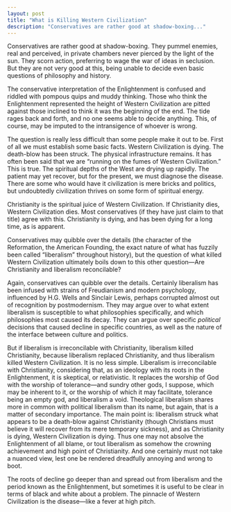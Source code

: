 ```yaml
---
layout: post
title: "What is Killing Western Civilization"
description: "Conservatives are rather good at shadow-boxing..."
---
```


Conservatives are rather good at shadow-boxing. They pummel enemies, real and perceived, in private chambers never pierced by the light of the sun. They scorn action, preferring to wage the war of ideas in seclusion. But they are not very good at this, being unable to decide even basic questions of philosophy and history.

The conservative interpretation of the Enlightenment is confused and riddled with pompous quips and muddy thinking. Those who think the Enlightenment represented the height of Western Civilization are pitted against those inclined to think it was the beginning of the end. The tide rages back and forth, and no one seems able to decide anything. This, of course, may be imputed to the intransigence of whoever is wrong.

The question is really less difficult than some people make it out to be. First of all we must establish some basic facts. Western Civilization is dying. The death-blow has been struck. The physical infrastructure remains. It has often been said that we are “running on the fumes of Western Civilization.” This is true. The spiritual depths of the West are drying up rapidly. The patient may yet recover, but for the present, we must diagnose the disease. There are some who would have it civilization is mere bricks and politics, but undoubtedly civilization thrives on some form of spiritual energy.

Christianity is the spiritual juice of Western Civilization. If Christianity dies, Western Civilization dies. Most conservatives (if they have just claim to that title) agree with this. Christianity is dying, and has been dying for a long time, as is apparent.

Conservatives may quibble over the details (the character of the Reformation, the American Founding, the exact nature of what has fuzzily been called “liberalism” throughout history), but the question of what killed Western Civilization ultimately boils down to this other question—Are Christianity and liberalism reconcilable?

Again, conservatives can quibble over the details. Certainly liberalism has been infused with strains of Freudianism and modern psychology, influenced by H.G. Wells and Sinclair Lewis, perhaps corrupted almost out of recognition by postmodernism. They may argue over to what extent liberalism is susceptible to what philosophies specifically, and which philosophies most caused its decay. They can argue over specific _political_ decisions that caused decline in specific countries, as well as the nature of the interface between culture and politics.

But if liberalism is irreconcilable with Christianity, liberalism killed Christianity, because liberalism replaced Christianity, and thus liberalism killed Western Civilization. It is no less simple. Liberalism is irreconcilable with Christianity, considering that, as an ideology with its roots in the Enlightenment, it is skeptical, or relativistic. It replaces the worship of God with the worship of tolerance—and sundry other gods, I suppose, which may be inherent to it, or the worship of which it may facilitate, tolerance being an empty god, and liberalism a void. Theological liberalism shares more in common with political liberalism than its name, but again, that is a matter of secondary importance. The main point is: liberalism struck what appears to be a death-blow against Christianity (though Christians must believe it will recover from its mere temporary sickness), and as Christianity is dying, Western Civilization is dying. Thus one may not absolve the Enlightenment of all blame, or tout liberalism as somehow the crowning achievement and high point of Christianity. And one certainly must not take a nuanced view, lest one be rendered dreadfully annoying and wrong to boot.

The roots of decline go deeper than and spread out from liberalism and the period known as the Enlightenment, but sometimes it is useful to be clear in terms of black and white about a problem. The pinnacle of Western Civilization is the disease—like a fever at high pitch.
